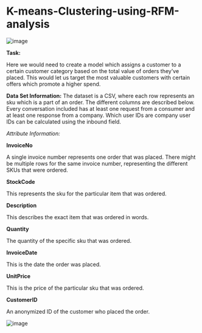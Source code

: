 # K-means-Clustering-using-RFM-analysis

![image](https://user-images.githubusercontent.com/85283934/139312691-2a532265-c38e-4997-a3a0-f500c93262df.png)

**Task:**

Here we would need to create a model which assigns a customer to a certain customer category based on the total value of orders they’ve placed. This would let us target the most valuable customers with certain offers which promote a higher spend.

**Data Set Information:**
The dataset is a CSV, where each row represents an sku which is a part of an order. The different columns are described below. Every conversation included has at least one request from a consumer and at least one response from a company. Which user IDs are company user IDs can be calculated using the inbound field.

*Attribute Information:*

**InvoiceNo**

A single invoice number represents one order that was placed. There might be multiple rows for the same invoice number, representing the different SKUs that were ordered.

**StockCode**

This represents the sku for the particular item that was ordered.

**Description**

This describes the exact item that was ordered in words.

**Quantity**

The quantity of the specific sku that was ordered.

**InvoiceDate**

This is the date the order was placed.

**UnitPrice**

This is the price of the particular sku that was ordered.

**CustomerID**

An anonymized ID of the customer who placed the order.


![image](https://user-images.githubusercontent.com/85283934/139314245-55f61527-6ce1-4a65-a01a-a1877701cc07.png)
